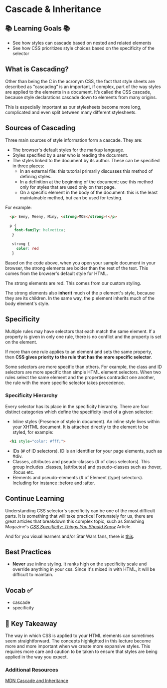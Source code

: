 # Cascade & Inheritance


## 📚 Learning Goals 📚
- See how styles can cascade based on nested and related elements
- See how CSS prioritizes style choices based on the specificity of the selector

## What is Cascading?

Other than being the C in the acronym CSS, the fact that style sheets are described as “cascading” is an important, if complex, part of the way styles are applied to the elements in a document. It’s called the CSS cascade, because style declarations cascade down to elements from many origins.

This is especially important as our stylesheets become more long, complicated and even split between many different stylesheets.


## Sources of Cascading
Three main sources of style information form a cascade. They are:

- The browser's default styles for the markup language.
- Styles specified by a user who is reading the document.
- The styles linked to the document by its author. These can be specified in three places:
  - In an external file: this tutorial primarily discusses this method of defining styles.
  - In a definition at the beginning of the document: use this method only for styles that are used only on that page.
  - On a specific element in the body of the document: this is the least maintainable method, but can be used for testing.

For example:
```html
  <p> Eeny, Meeny, Miny, <strong>MOE</strong>!</p>
```

  ```css
    p {
      font-family: helvetica;
     }

     strong {
       color: red
     }
  ```
Based on the code above, when you open your sample document in your browser, the strong elements are bolder than the rest of the text. This comes from the browser's default style for HTML.

The strong elements are red. This comes from our custom styling.

The strong elements also **inherit** much of the p element's style, because they are its children. In the same way, the p element inherits much of the body element's style.

## Specificity

Multiple rules may have selectors that each match the same element. If a property is given in only one rule, there is no conflict and the property is set on the element.

If more than one rule applies to an element and sets the same property, then **CSS gives priority to the rule that has the more specific selector**.

Some selectors are more specific than others. For example, the class and ID selectors are more specific than simple HTML element selectors. When two rules select the same element and the properties contradict one another, the rule with the more specific selector takes precedence.

### Specificity Hierarchy

Every selector has its place in the specificity hierarchy. There are four distinct categories which define the specificity level of a given selector:

- Inline styles (Presence of style in document). An inline style lives within your XHTML document. It is attached directly to the element to be styled, for example:
```html
  <h1 style="color: #fff;">
```
- IDs (# of ID selectors). ID is an identifier for your page elements, such as #div.
- Classes, attributes and pseudo-classes (# of class selectors). This group includes .classes, [attributes] and pseudo-classes such as :hover, :focus etc.
- Elements and pseudo-elements (# of Element (type) selectors).
Including for instance :before and :after.


## Continue Learning
Understanding CSS selector's specificity can be one of the most difficult parts. It is something that will take practice! Fortunately for us, there are great articles that breakdown this complex topic, such as Smashing Magazine's [*CSS Specificity: Things You Should Know*](https://www.smashingmagazine.com/2007/07/css-specificity-things-you-should-know/) Article.

And for you visual learners and/or Star Wars fans, there is [this](https://stuffandnonsense.co.uk/archives/images/specificitywars-05v2.jpg).


## Best Practices
- **Never** use inline styling. It ranks high on the specificity scale and override anything in your css. Since it's mixed in with HTML, it will be difficult to maintain.

## Vocab ✅
  - cascade
  - specificity

## 🔑 Key Takeaway
The way in which CSS is applied to your HTML elements can sometimes seem straightforward. The concepts highlighted in this lecture become more and more important when we create more expansive styles. This requires more care and caution to be taken to ensure that styles are being applied in the way you expect.

### Additional Resources

[MDN Cascade and Inheritance](https://developer.mozilla.org/en-US/docs/Web/Guide/CSS/Getting_started/Cascading_and_inheritance)
